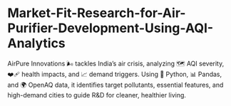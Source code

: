 
# Market-Fit-Research-for-Air-Purifier-Development-Using-AQI-Analytics
AirPure Innovations 🌬️ tackles India’s air crisis, analyzing 🗺️ AQI severity, ❤️‍🩹 health impacts, and 📈 demand triggers. Using 🐍 Python, 📊 Pandas, and 🌍 OpenAQ data, it identifies target pollutants, essential features, and high-demand cities to guide R&amp;D for cleaner, healthier living.
